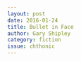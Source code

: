 ```yaml
---
layout: post 
date: 2016-01-24
title: Bullet in Face
author: Gary Shipley
category: fiction
issue: chthonic
---
```

